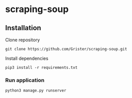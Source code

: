 # scraping-soup

## Installation

Clone repository
```
git clone https://github.com/Grister/scraping-soup.git
```

Install dependencies
```
pip3 install -r requirements.txt 
```

### Run application

```
python3 manage.py runserver
```